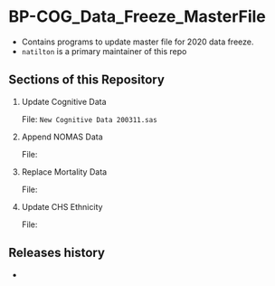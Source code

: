 # BP-COG_Data_Freeze_MasterFile

* Contains programs to update master file for 2020 data freeze.
* `natilton` is a primary maintainer of this repo

## Sections of this Repository

1. Update Cognitive Data

   File: `New Cognitive Data 200311.sas`

2. Append NOMAS Data

   File: 

3. Replace Mortality Data

   File:
   
4. Update CHS Ethnicity

   File:

## Releases history

* 

  
   

